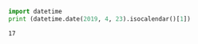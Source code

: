 
```python
import datetime
print (datetime.date(2019, 4, 23).isocalendar()[1])
```

```text
17
```






















